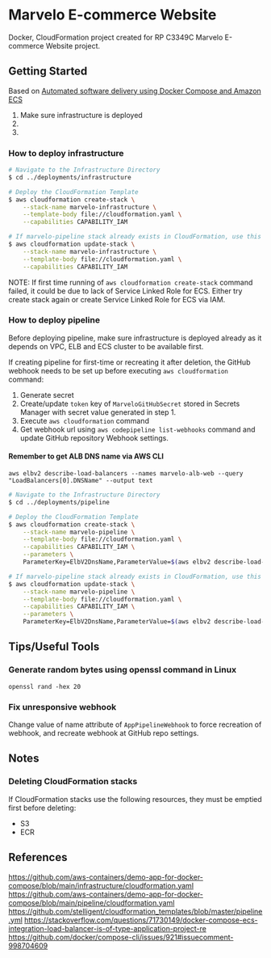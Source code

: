 # Marvelo E-commerce Website

Docker, CloudFormation project created for RP C3349C Marvelo E-commerce Website project.

## Getting Started

Based on [Automated software delivery using Docker Compose and Amazon ECS](https://aws.amazon.com/blogs/containers/automated-software-delivery-using-docker-compose-and-amazon-ecs/)

1. Make sure infrastructure is deployed
2. 
3. 

### How to deploy infrastructure

```bash
# Navigate to the Infrastructure Directory
$ cd ../deployments/infrastructure

# Deploy the CloudFormation Template
$ aws cloudformation create-stack \
    --stack-name marvelo-infrastructure \
    --template-body file://cloudformation.yaml \
    --capabilities CAPABILITY_IAM

# If marvelo-pipeline stack already exists in CloudFormation, use this
$ aws cloudformation update-stack \
    --stack-name marvelo-infrastructure \
    --template-body file://cloudformation.yaml \
    --capabilities CAPABILITY_IAM
```

NOTE: If first time running of `aws cloudformation create-stack` command failed, it could be due to lack of Service Linked Role for ECS. Either try create stack again or create Service Linked Role for ECS via IAM.

### How to deploy pipeline

Before deploying pipeline, make sure infrastructure is deployed already as it depends on VPC, ELB and ECS cluster to be available first.

If creating pipeline for first-time or recreating it after deletion, the GitHub webhook needs to be set up before executing `aws cloudformation` command:

1. Generate secret
2. Create/update `token` key of `MarveloGitHubSecret` stored in Secrets Manager with secret value generated in step 1.
3. Execute `aws cloudformation` command
4. Get webhook url using `aws codepipeline list-webhooks` command and update GitHub repository Webhook settings.

#### Remember to get ALB DNS name via AWS CLI

`aws elbv2 describe-load-balancers --names marvelo-alb-web --query "LoadBalancers[0].DNSName" --output text`

```bash
# Navigate to the Infrastructure Directory
$ cd ../deployments/pipeline

# Deploy the CloudFormation Template
$ aws cloudformation create-stack \
    --stack-name marvelo-pipeline \
    --template-body file://cloudformation.yaml \
    --capabilities CAPABILITY_IAM \
    --parameters \
    ParameterKey=ElbV2DnsName,ParameterValue=$(aws elbv2 describe-load-balancers --names marvelo-alb-web --query "LoadBalancers[0].DNSName" --output text)

# If marvelo-pipeline stack already exists in CloudFormation, use this
$ aws cloudformation update-stack \
    --stack-name marvelo-pipeline \
    --template-body file://cloudformation.yaml \
    --capabilities CAPABILITY_IAM \
    --parameters \
    ParameterKey=ElbV2DnsName,ParameterValue=$(aws elbv2 describe-load-balancers --names marvelo-alb-web --query "LoadBalancers[0].DNSName" --output text)
```

## Tips/Useful Tools

### Generate random bytes using openssl command in Linux

`openssl rand -hex 20`

### Fix unresponsive webhook

Change value of name attribute of `AppPipelineWebhook` to force recreation of webhook, and recreate webhook at GitHub repo settings.

## Notes

### Deleting CloudFormation stacks

If CloudFormation stacks use the following resources, they must be emptied first before deleting:

- S3
- ECR

## References

https://github.com/aws-containers/demo-app-for-docker-compose/blob/main/infrastructure/cloudformation.yaml
https://github.com/aws-containers/demo-app-for-docker-compose/blob/main/pipeline/cloudformation.yaml
https://github.com/stelligent/cloudformation_templates/blob/master/pipeline.yml
https://stackoverflow.com/questions/71730149/docker-compose-ecs-integration-load-balancer-is-of-type-application-project-re
https://github.com/docker/compose-cli/issues/921#issuecomment-998704609
